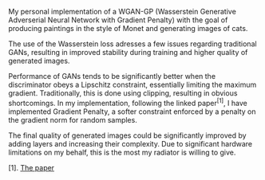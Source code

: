 My personal implementation of a WGAN-GP (Wasserstein Generative Adverserial Neural Network with Gradient Penalty) with the goal of producing paintings in the style of Monet and generating images of cats.

The use of the Wasserstein loss adresses a few issues regarding traditional GANs, resulting in improved stability during training and higher quality of generated images.

Performance of GANs tends to be significantly better when the discriminator obeys a Lipschitz constraint, essentially limiting the maximum gradient. Traditionally, this is done using clipping, resulting in obvious shortcomings. In my implementation, following the linked paper<sup>[1]</sup>, I have implemented Gradient Penalty, a softer constraint enforced by a penalty on the gradient norm for random samples.

The final quality of generated images could be significantly improved by adding layers and increasing their complexity. Due to significant hardware limitations on my behalf, this is the most my radiator is willing to give.

[1]. [The paper](https://arxiv.org/pdf/1704.00028.pdf)
